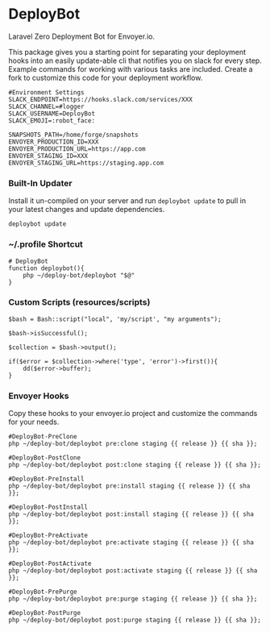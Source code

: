 # DeployBot
Laravel Zero Deployment Bot for Envoyer.io.

This package gives you a starting point for separating your deployment hooks 
into an easily update-able cli that notifies you on slack for every step.
Example commands for working with various tasks are included.
Create a fork to customize this code for your deployment workflow.

```
#Environment Settings
SLACK_ENDPOINT=https://hooks.slack.com/services/XXX
SLACK_CHANNEL=#logger
SLACK_USERNAME=DeployBot
SLACK_EMOJI=:robot_face:

SNAPSHOTS_PATH=/home/forge/snapshots
ENVOYER_PRODUCTION_ID=XXX
ENVOYER_PRODUCTION_URL=https://app.com
ENVOYER_STAGING_ID=XXX
ENVOYER_STAGING_URL=https://staging.app.com
```

### Built-In Updater 
Install it un-compiled on your server and run `deploybot update` to pull in your latest changes and update dependencies.
```
deploybot update
```

### ~/.profile Shortcut
```
# DeployBot
function deploybot(){
    php ~/deploy-bot/deploybot "$@"
}
```

### Custom Scripts (resources/scripts)
```
$bash = Bash::script("local", 'my/script', "my arguments");

$bash->isSuccessful();

$collection = $bash->output();

if($error = $collection->where('type', 'error')->first()){
    dd($error->buffer);
}
```

### Envoyer Hooks
Copy these hooks to your envoyer.io project and customize the commands for your needs.
```
#DeployBot-PreClone
php ~/deploy-bot/deploybot pre:clone staging {{ release }} {{ sha }};

#DeployBot-PostClone
php ~/deploy-bot/deploybot post:clone staging {{ release }} {{ sha }};

#DeployBot-PreInstall
php ~/deploy-bot/deploybot pre:install staging {{ release }} {{ sha }};

#DeployBot-PostInstall
php ~/deploy-bot/deploybot post:install staging {{ release }} {{ sha }};

#DeployBot-PreActivate
php ~/deploy-bot/deploybot pre:activate staging {{ release }} {{ sha }};

#DeployBot-PostActivate
php ~/deploy-bot/deploybot post:activate staging {{ release }} {{ sha }};

#DeployBot-PrePurge
php ~/deploy-bot/deploybot pre:purge staging {{ release }} {{ sha }};

#DeployBot-PostPurge
php ~/deploy-bot/deploybot post:purge staging {{ release }} {{ sha }};
```
